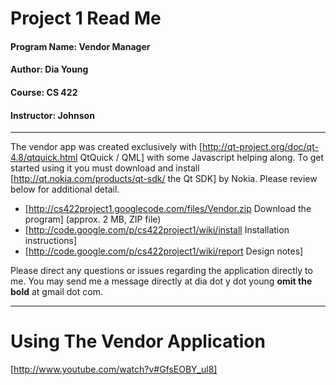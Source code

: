 # Project 1 Read Me 

#### Program Name: Vendor Manager
#### Author: Dia Young
#### Course: CS 422
#### Instructor: Johnson

----

The vendor app was created exclusively with [http://qt-project.org/doc/qt-4.8/qtquick.html QtQuick / QML] with some Javascript helping along.  To get started using it you must download and install [http://qt.nokia.com/products/qt-sdk/ the Qt SDK] by Nokia.  Please review below for additional detail.

  * [http://cs422project1.googlecode.com/files/Vendor.zip Download the program] (approx. 2 MB, ZIP file)
  * [http://code.google.com/p/cs422project1/wiki/install Installation instructions]
  * [http://code.google.com/p/cs422project1/wiki/report Design notes]


Please direct any questions or issues regarding the application directly to me.  You may send me a message directly at dia dot y dot young **omit the bold** at gmail dot com.


----

# Using The Vendor Application 
[http://www.youtube.com/watch?v#GfsEOBY_ul8]

